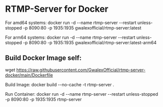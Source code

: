 # RTMP-Server for Docker

For amd64 systems: docker run -d --name rtmp-server --restart unless-stopped -p 8090:80 -p 1935:1935 gwalexofficial/rtmp-server:latest

For arm64 systems: docker run -d --name rtmp-server --restart unless-stopped -p 8090:80 -p 1935:1935 gwalexofficial/rtmp-server:latest-arm64

## Build Docker Image self:

wget https://raw.githubusercontent.com/GwalexOfficial/rtmp-server-docker/main/Dockerfile

Build Image: docker build --no-cache -t rtmp-server .

Run Container: docker run -d --name rtmp-server --restart unless-stopped -p 8090:80 -p 1935:1935 rtmp-server
